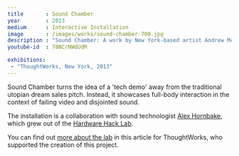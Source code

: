 ```yaml
---
title       : Sound Chamber
year        : 2013
medium      : Interactive Installation
image       : /images/works/sound-chamber-700.jpg
description : "Sound Chamber: A work by New York-based artist Andrew McWilliams."
youtube-id  : 78NCrNWdUdM

exhibitions:
 - "ThoughtWorks, New York, 2013"
---
```

<p>
	<span class="title">Sound Chamber</span> turns the idea of a 'tech demo' away from the traditional utopian dream sales pitch. Instead, it showcases full-body interaction in the context of failing video and disjointed sound.
</p>
<p>	
	The installation is a collaboration with sound technologist <a href="http://alex.hornbake.com/">Alex Hornbake</a>, which grew out of the <a href="http://hardwarehacklab.tumblr.com/">Hardware Hack Lab</a>.
</p>
<p>
	You can find out <a href="http://www.thoughtworks.com/insights/blog/creative-culture-hardware-hack">more about the lab</a> in this article for ThoughtWorks, who supported the creation of this project.
</p>
